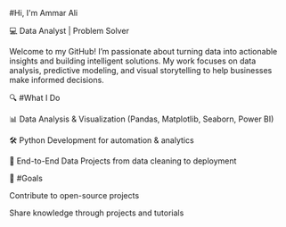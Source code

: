 #Hi, I'm Ammar Ali

💻 Data Analyst | Problem Solver 

Welcome to my GitHub! I’m passionate about turning data into actionable insights and building intelligent solutions. My work focuses on data analysis, predictive modeling, and visual storytelling to help businesses make informed decisions.

🔍 #What I Do

📊 Data Analysis & Visualization (Pandas, Matplotlib, Seaborn, Power BI)

🛠 Python Development for automation & analytics

📂 End-to-End Data Projects from data cleaning to deployment

🚀 #Goals

Contribute to open-source projects

Share knowledge through projects and tutorials


